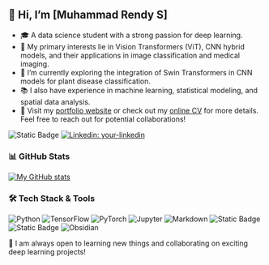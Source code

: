 ## 👋 Hi, I’m [Muhammad Rendy S]
- 🎓 A data science student with a strong passion for deep learning.
- 🤖 My primary interests lie in Vision Transformers (ViT), CNN hybrid models, and their applications in image classification and medical imaging.
- 🚀 I’m currently exploring the integration of Swin Transformers in CNN models for plant disease classification.
- 📚 I also have experience in machine learning, statistical modeling, and spatial data analysis.
- 🔗 Visit my [portfolio website](#) or check out my [online CV](#) for more details. Feel free to reach out for potential collaborations!

![Static Badge](https://img.shields.io/badge/Let's_connect-on-blue)
[![Linkedin: your-linkedin](https://img.shields.io/badge/-MuhammadRendy-blue?style=flat-square&logo=Linkedin&logoColor=white&link=https://www.linkedin.com/in/muhammad-rendy-14839b35b/)](https://www.linkedin.com/in/muhammad-rendy-14839b35b/)

### 📊 GitHub Stats  
[![My GitHub stats](https://github-readme-stats.vercel.app/api?username=muhammadrendy16&theme=transparent&card_width=400)](https://github.com/anuraghazra/github-readme-stats)  

### 🛠️ Tech Stack & Tools
![Python](https://img.shields.io/badge/-Python-3776AB?style=flat&logo=python&logoColor=white)
![TensorFlow](https://img.shields.io/badge/-TensorFlow-FF6F00?style=flat&logo=tensorflow&logoColor=white)
![PyTorch](https://img.shields.io/badge/-PyTorch-EE4C2C?style=flat&logo=pytorch&logoColor=white)
![Jupyter](https://img.shields.io/badge/-Jupyter-F37626?style=flat&logo=jupyter&logoColor=white)
![Markdown](https://img.shields.io/badge/-Markdown-000000?style=flat&logo=markdown&logoColor=white)
![Static Badge](https://img.shields.io/badge/Coding-green?style=flat&logo=r&color=blue)
![Static Badge](https://img.shields.io/badge/Reporting-green?style=flat&logo=quarto&color=blue)
![Obsidian](https://img.shields.io/badge/-Obsidian-483699?style=flat&logo=obsidian&logoColor=white)

🔎 I am always open to learning new things and collaborating on exciting deep learning projects!


